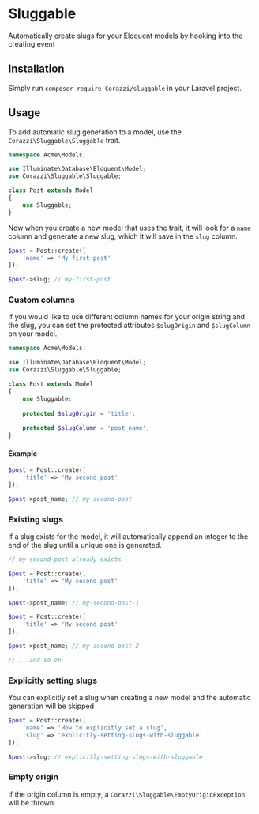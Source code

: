 # Sluggable
Automatically create slugs for your Eloquent models by hooking into the creating event

## Installation
Simply run `composer require Corazzi/sluggable` in your Laravel project.

## Usage
To add automatic slug generation to a model, use the `Corazzi\Sluggable\Sluggable` trait.

```php
namespace Acme\Models;

use Illuminate\Database\Eloquent\Model;
use Corazzi\Sluggable\Sluggable;

class Post extends Model
{
    use Sluggable;
}
```

Now when you create a new model that uses the trait, it will look for a `name` column and generate a new slug, which it will save in the `slug` column.

```php
$post = Post::create([
    'name' => 'My first post'
]);

$post->slug; // my-first-post
```

### Custom columns

If you would like to use different column names for your origin string and the slug, you can set the protected attributes `$slugOrigin` and `$slugColumn` on your model. 

```php
namespace Acme\Models;

use Illuminate\Database\Eloquent\Model;
use Corazzi\Sluggable\Sluggable;

class Post extends Model
{
    use Sluggable;
    
    protected $slugOrigin = 'title';
    
    protected $slugColumn = 'post_name';
}
```
#### Example
```php
$post = Post::create([
    'title' => 'My second post'
]);

$post->post_name; // my-second-post
```

### Existing slugs
If a slug exists for the model, it will automatically append an integer to the end of the slug until a unique one is generated.

```php
// my-second-post already exists

$post = Post::create([
    'title' => 'My second post'
]);

$post->post_name; // my-second-post-1

$post = Post::create([
    'title' => 'My second post'
]);

$post->post_name; // my-second-post-2

// ...and so on
```


### Explicitly setting slugs
You can explicitly set a slug when creating a new model and the automatic generation will be skipped

```php
$post = Post::create([
    'name' => 'How to explicitly set a slug',
    'slug' => 'explicitly-setting-slugs-with-sluggable'
]);

$post->slug; // explicitly-setting-slugs-with-sluggable
```

### Empty origin
If the origin column is empty, a `Corazzi\Sluggable\EmptyOriginException` will be thrown.